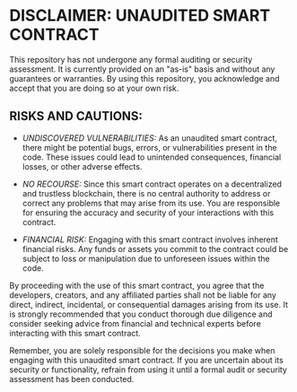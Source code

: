 
# DISCLAIMER: UNAUDITED SMART CONTRACT

This repository has not undergone any formal auditing or security assessment. It is currently provided on an "as-is" basis and without any guarantees or warranties. By using this repository, you acknowledge and accept that you are doing so at your own risk.

## RISKS AND CAUTIONS:

- *UNDISCOVERED VULNERABILITIES:* As an unaudited smart contract, there might be potential bugs, errors, or vulnerabilities present in the code. These issues could lead to unintended consequences, financial losses, or other adverse effects.

- *NO RECOURSE:* Since this smart contract operates on a decentralized and trustless blockchain, there is no central authority to address or correct any problems that may arise from its use. You are responsible for ensuring the accuracy and security of your interactions with this contract.

- *FINANCIAL RISK:* Engaging with this smart contract involves inherent financial risks. Any funds or assets you commit to the contract could be subject to loss or manipulation due to unforeseen issues within the code.

By proceeding with the use of this smart contract, you agree that the developers, creators, and any affiliated parties shall not be liable for any direct, indirect, incidental, or consequential damages arising from its use. It is strongly recommended that you conduct thorough due diligence and consider seeking advice from financial and technical experts before interacting with this smart contract.

Remember, you are solely responsible for the decisions you make when engaging with this unaudited smart contract. If you are uncertain about its security or functionality, refrain from using it until a formal audit or security assessment has been conducted.